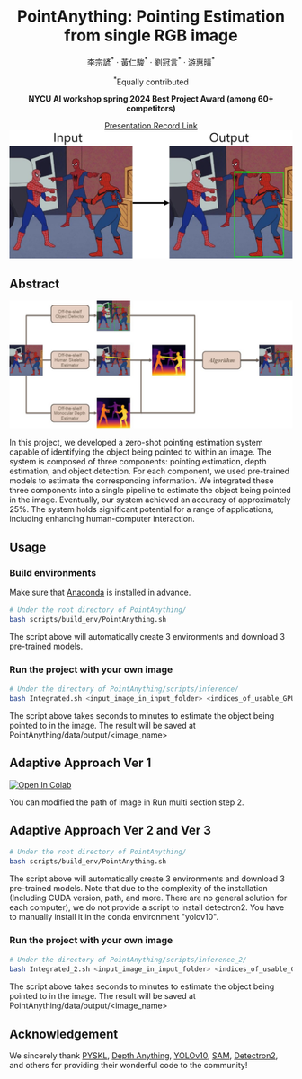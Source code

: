 <div align="center">
<h1>PointAnything: Pointing Estimation from single RGB image</h1>

[李宗諺](https://github.com/solocat17)<sup>\*</sup> · [黃仁駿](https://github.com/c98181)<sup>\*</sup> · [劉冠言](https://github.com/star-platinum127)<sup>\*</sup> · [游惠晴](https://github.com/hcyu0101)<sup>\*</sup> 

<sup>\*</sup>Equally contributed

**NYCU AI workshop spring 2024 Best Project Award (among 60+ competitors)**

[Presentation Record Link](https://youtu.be/6Y-3q6fSCmE?si=OojcVHpC_Ku5Uzs2)
<img src="assets/teaser.jpg" title="teaser">

</div>

## Abstract

<img src="assets/pipeline_overview.jpg" title="pipeline">

In this project, we developed a zero-shot pointing estimation system capable of identifying the object being pointed to within an image. The system is composed of three components: pointing estimation, depth estimation, and object detection. For each component, we used pre-trained models to estimate the corresponding information. We integrated these three components into a single pipeline to estimate the object being pointed in the image. Eventually, our system achieved an accuracy of approximately 25%. The system holds significant potential for a range of applications, including enhancing human-computer interaction.

## Usage

### Build environments

Make sure that [Anaconda](https://www.anaconda.com/download) is installed in advance.

```bash
# Under the root directory of PointAnything/
bash scripts/build_env/PointAnything.sh
```

The script above will automatically create 3 environments and download 3 pre-trained models.

### Run the project with your own image

```bash
# Under the directory of PointAnything/scripts/inference/
bash Integrated.sh <input_image_in_input_folder> <indices_of_usable_GPUs>
```

The script above takes seconds to minutes to estimate the object being pointed to in the image.
The result will be saved at PointAnything/data/output/<image_name>

## Adaptive Approach Ver 1

[![Open In Colab](https://colab.research.google.com/assets/colab-badge.svg)](https://colab.research.google.com/drive/1RHdYxRKBmngfjl5O7syqcQq3rQ7Pxc_L?usp=sharing) 

You can modified the path of image in Run multi section step 2.

## Adaptive Approach Ver 2 and Ver 3

```bash
# Under the root directory of PointAnything/
bash scripts/build_env/PointAnything.sh
```

The script above will automatically create 3 environments and download 3 pre-trained models. Note that due to the complexity of the installation (Including CUDA version, path, and more. There are no general solution for each computer), we do not provide a script to install detectron2. You have to manually install it in the conda environment "yolov10".

### Run the project with your own image

```bash
# Under the directory of PointAnything/scripts/inference_2/
bash Integrated_2.sh <input_image_in_input_folder> <indices_of_usable_GPUs>
```

The script above takes seconds to minutes to estimate the object being pointed to in the image.
The result will be saved at PointAnything/data/output/<image_name>

## Acknowledgement

We sincerely thank [PYSKL](https://github.com/kennymckormick/pyskl), [Depth Anything](https://github.com/LiheYoung/Depth-Anything), [YOLOv10](https://github.com/THU-MIG/yolov10), [SAM](https://github.com/facebookresearch/segment-anything), [Detectron2](https://github.com/facebookresearch/detectron2), and others for providing their wonderful code to the community!
